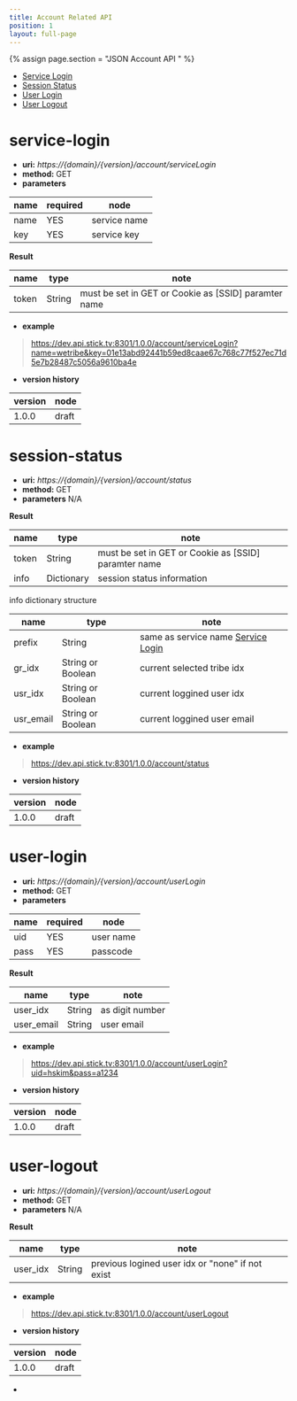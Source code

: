 ```yaml
---
title: Account Related API
position: 1
layout: full-page
---
```

{% assign page.section = "JSON Account API " %}
- [Service Login](#service-login)
- [Session Status](#session-status)
- [User Login](#user-login)
- [User Logout](#user-logout)

# service-login
+ **uri:**  *https://{domain}/{version}/account/serviceLogin*
+ **method:** GET
+ **parameters**

>
|name|required|node|
|---|---|-|
|name|YES|service name|
|key|YES|service key|

**Result**
>
|name|type|note|
|---|---|-|
|token|String|must be set in GET or Cookie as [SSID] paramter name|

+ **example**

> https://dev.api.stick.tv:8301/1.0.0/account/serviceLogin?name=wetribe&key=01e13abd92441b59ed8caae67c768c77f527ec71d5e7b28487c5056a9610ba4e

+ **version history**

> 
|version|node|
|---|---|
|1.0.0|draft|

# session-status
+ **uri:**  *https://{domain}/{version}/account/status*
+ **method:** GET
+ **parameters** N/A

**Result**
>
|name|type|note|
|---|---|-|
|token|String|must be set in GET or Cookie as [SSID] paramter name|
|info|Dictionary|session status information|

>>
info dictionary structure
>>
|name|type|note|
|---|---|-|
|prefix|String|same as service name [Service Login](#service-login)|
|gr_idx|String or Boolean|current selected tribe idx|
|usr_idx|String or Boolean|current loggined user idx|
|usr_email|String or Boolean|current loggined user email|

+ **example**

> https://dev.api.stick.tv:8301/1.0.0/account/status

+ **version history**

> 
|version|node|
|---|---|
|1.0.0|draft|

# user-login
+ **uri:**  *https://{domain}/{version}/account/userLogin*
+ **method:** GET 
+ **parameters**

>
|name|required|node|
|---|---|-|
|uid|YES|user name|
|pass|YES|passcode|

**Result**
>
|name|type|note|
|---|---|-|
|user_idx|String| as digit number|
|user_email|String| user email |


+ **example**

> https://dev.api.stick.tv:8301/1.0.0/account/userLogin?uid=hskim&pass=a1234

+ **version history**

> 
|version|node|
|---|---|
|1.0.0|draft|


# user-logout
+ **uri:**  *https://{domain}/{version}/account/userLogout*
+ **method:** GET 
+ **parameters** N/A

**Result**
>
|name|type|note|
|---|---|-|
|user_idx|String| previous logined user idx or "none" if not exist|

+ **example**

> https://dev.api.stick.tv:8301/1.0.0/account/userLogout

+ **version history**

> 
|version|node|
|---|---|
|1.0.0|draft|

-

